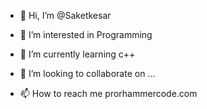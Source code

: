 - 👋 Hi, I’m @Saketkesar
- 👀 I’m interested in Programming

- 🌱 I’m currently learning c++
- 💞️ I’m looking to collaborate on ...
- 📫 How to reach me prorhammercode.com

<!---
Saketkesar/Saketkesar is a ✨ special ✨ repository because its `README.md` (this file) appears on your GitHub profile.
You can click the Preview link to take a look at your changes.
--->
